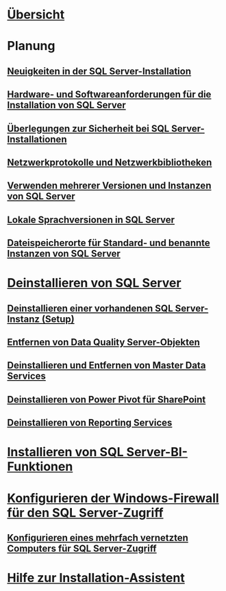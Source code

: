 # [Übersicht](planning-a-sql-server-installation.md)

# Planung
## [Neuigkeiten in der SQL Server-Installation](what-s-new-in-sql-server-installation.md)  
## [Hardware- und Softwareanforderungen für die Installation von SQL Server](hardware-and-software-requirements-for-installing-sql-server.md)  
## [Überlegungen zur Sicherheit bei SQL Server-Installationen](security-considerations-for-a-sql-server-installation.md)  
## [Netzwerkprotokolle und Netzwerkbibliotheken](network-protocols-and-network-libraries.md)  
## [Verwenden mehrerer Versionen und Instanzen von SQL Server](work-with-multiple-versions-and-instances-of-sql-server.md)  
## [Lokale Sprachversionen in SQL Server](local-language-versions-in-sql-server.md)  
## [Dateispeicherorte für Standard- und benannte Instanzen von SQL Server](file-locations-for-default-and-named-instances-of-sql-server.md)  

# [Deinstallieren von SQL Server](uninstall-sql-server.md)  
## [Deinstallieren einer vorhandenen SQL Server-Instanz (Setup)](uninstall-an-existing-instance-of-sql-server-setup.md)  
## [Entfernen von Data Quality Server-Objekten](remove-data-quality-server-objects.md)  
## [Deinstallieren und Entfernen von Master Data Services](uninstall-and-remove-master-data-services.md)  
## [Deinstallieren von Power Pivot für SharePoint](uninstall-power-pivot-for-sharepoint.md)  
## [Deinstallieren von Reporting Services](uninstall-reporting-services.md)  

# [Installieren von SQL Server-BI-Funktionen](install-sql-server-business-intelligence-features.md)

# [Konfigurieren der Windows-Firewall für den SQL Server-Zugriff](configure-the-windows-firewall-to-allow-sql-server-access.md)  
## [Konfigurieren eines mehrfach vernetzten Computers für SQL Server-Zugriff](configure-a-multi-homed-computer-for-sql-server-access.md)  
# [Hilfe zur Installation-Assistent](instance-configuration.md)
